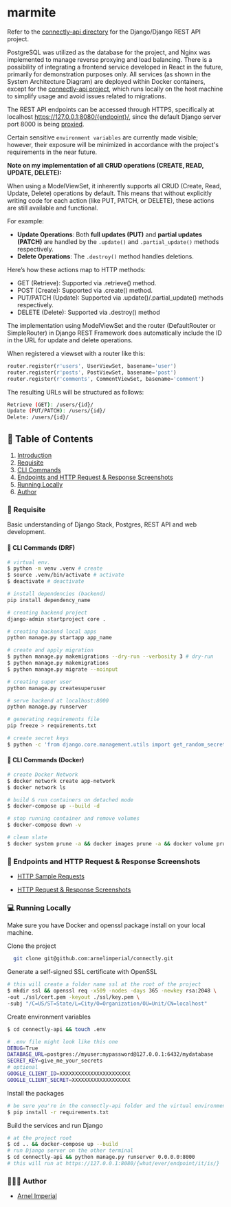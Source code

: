 <a name="intro"></a>

# marmite

Refer to the [connectly-api directory](https://github.com/imperionite/marmite/tree/main/connectly-api) for the Django/Django REST API project.

PostgreSQL was utilized as the database for the project, and Nginx was implemented to manage reverse proxying and load balancing. There is a possibility of integrating a frontend service developed in React in the future, primarily for demonstration purposes only. All services (as shown in the System Architecture Diagram) are deployed within Docker containers, except for the [connectly-api project](https://github.com/imperionite/marmite/tree/main/connectly-api), which runs locally on the host machine to simplify usage and avoid issues related to migrations. 

The REST API endpoints can be accessed through HTTPS, specifically at localhost https://127.0.0.1:8080/{endpoint}/, since the default Django server port 8000 is being [proxied](https://github.com/imperionite/marmite/blob/main/nginx/nginx.conf).

Certain sensitive `environment variables` are currently made visible; however, their exposure will be minimized in accordance with the project's requirements in the near future.

**Note on my implementation of all CRUD operations (CREATE, READ, UPDATE, DELETE):**

When using a ModelViewSet, it inherently supports all CRUD (Create, Read, Update, Delete) operations by default. This means that without explicitly writing code for each action (like PUT, PATCH, or DELETE), these actions are still available and functional.

For example:

- **Update Operations**: Both **full updates (PUT)** and **partial updates (PATCH)** are handled by the `.update()` and `.partial_update()` methods respectively.
- **Delete Operations**: The `.destroy()` method handles deletions.

Here’s how these actions map to HTTP methods:

- GET (Retrieve): Supported via .retrieve() method.
- POST (Create): Supported via .create() method.
- PUT/PATCH (Update): Supported via .update()/.partial_update() methods respectively.
- DELETE (Delete): Supported via .destroy() method

The implementation using ModelViewSet and the router (DefaultRouter or SimpleRouter) in Django REST Framework does automatically include the ID in the URL for update and delete operations.

When registered a viewset with a router like this:

```py
router.register(r'users', UserViewSet, basename='user')
router.register(r'posts', PostViewSet, basename='post')
router.register(r'comments', CommentViewSet, basename='comment')
```
The resulting URLs will be structured as follows:

```bash
Retrieve (GET): /users/{id}/
Update (PUT/PATCH): /users/{id}/
Delete: /users/{id}/
```

## 🧬 Table of Contents

1. [ Introduction ](#intro)
2. [ Requisite ](#requisite)
4. [ CLI Commands ](#commands)
5. [ Endpoints and HTTP Request & Response Screenshots ](#ss)
6. [ Running Locally ](#rl)
7. [ Author ](#author)

<a name="requisite"></a>

### 🤔 Requisite

Basic understanding of Django Stack, Postgres, REST API and web development.


<a name="commands"></a>


#### 🤖 CLI Commands (DRF)

```bash
# virtual env.
$ python -m venv .venv # create
$ source .venv/bin/activate # activate
$ deactivate # deactivate

# install dependencies (backend)
pip install dependency_name

# creating backend project
django-admin startproject core .

# creating backend local apps
python manage.py startapp app_name

# create and apply migration
$ python manage.py makemigrations --dry-run --verbosity 3 # dry-run
$ python manage.py makemigrations
$ python manage.py migrate --noinput

# creating super user
python manage.py createsuperuser

# serve backend at localhost:8000
python manage.py runserver

# generating requirements file
pip freeze > requirements.txt

# create secret keys
$ python -c 'from django.core.management.utils import get_random_secret_key; print(get_random_secret_key())'
```

#### 🤖 CLI Commands (Docker)

```bash
# create Docker Network
$ docker network create app-network
$ docker network ls

# build & run containers on detached mode
$ docker-compose up --build -d

# stop running container and remove volumes
$ docker-compose down -v

# clean slate
$ docker system prune -a && docker images prune -a && docker volume prune -a
```


<a name="ss"></a>

### 📌 Endpoints and HTTP Request & Response Screenshots

- [HTTP Sample Requests](https://github.com/imperionite/marmite/blob/main/rest.http)

- [HTTP Request & Response Screenshots](https://github.com/imperionite/marmite/blob/main/HTTP.md)



<a name="rl"></a>



### 💻 Running Locally

Make sure you have Docker and openssl package install on your local machine.  

Clone the project

```bash
  git clone git@github.com:arnelimperial/connectly.git
```

Generate a self-signed SSL certificate with OpenSSL

```bash
# this will create a folder name ssl at the root of the project
$ mkdir ssl && openssl req -x509 -nodes -days 365 -newkey rsa:2048 \
-out ./ssl/cert.pem -keyout ./ssl/key.pem \
-subj "/C=US/ST=State/L=City/O=Organization/OU=Unit/CN=localhost"
```

Create environment variables

```bash
$ cd connectly-api && touch .env

# .env file might look like this one
DEBUG=True
DATABASE_URL=postgres://myuser:mypassword@127.0.0.1:6432/mydatabase
SECRET_KEY=give_me_your_secrets
# optional
GOOGLE_CLIENT_ID=XXXXXXXXXXXXXXXXXXXXXXX
GOOGLE_CLIENT_SECRET=XXXXXXXXXXXXXXXXXXX
```

Install the packages 

```bash
# be sure you're in the connectly-api folder and the virtual environment is activated
$ pip install -r requirements.txt
```

Build the services and run Django

```bash
# at the project root
$ cd .. && docker-compose up --build
# run Django server on the other terminal
$ cd connectly-api && python manage.py runserver 0.0.0.0:8000
# this will run at https://127.0.0.1:8080/{what/ever/endpoint/it/is/}
```


<a name="author"></a>


### 👨🏻‍💻 Author

- [Arnel Imperial](https://github.com/imperionite)

